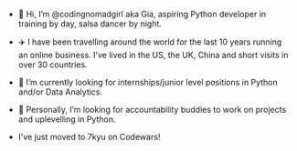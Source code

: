 - 👋 Hi, I’m @codingnomadgirl aka Gia, aspiring Python developer in training by day, salsa dancer by night. 

- ✈️  I have been travelling around the world for the last 10 years running an online business. I've lived in the US, the UK, China and short visits in over 30 countries.

- 🌱 I’m currently looking for internships/junior level positions in Python and/or Data Analytics. 

- 💞️ Personally, I’m looking for accountability buddies to work on projects and uplevelling in Python.

- I've just moved to 7kyu on Codewars!


<!---
codingnomadgirl/codingnomadgirl is a ✨ special ✨ repository because its `README.md` (this file) appears on your GitHub profile.
You can click the Preview link to take a look at your changes.
--->
